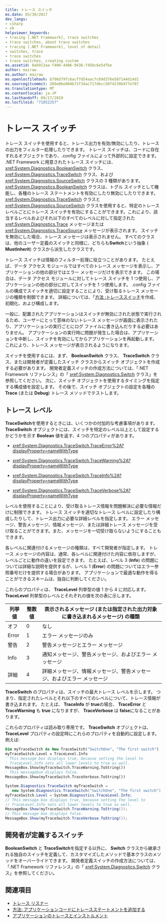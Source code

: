 ```yaml
---
title: トレース スイッチ
ms.date: 03/30/2017
dev_langs:
- csharp
- vb
helpviewer_keywords:
- tracing [.NET Framework], trace switches
- trace switches, about trace switches
- tracing [.NET Framework], level of detail
- switches, trace
- trace switches
- trace switches, creating custom
ms.assetid: 8ab913aa-f400-4406-9436-f45bc6e54fbe
author: mairaw
ms.author: mairaw
ms.openlocfilehash: b796d79fc6acf7d54aac7c69d376e587144d14d1
ms.sourcegitcommit: 289e06e904b72f34ac717dbcc5074239b977e707
ms.translationtype: MT
ms.contentlocale: ja-JP
ms.lasthandoff: 09/17/2019
ms.locfileid: "71052257"
---
```

# <a name="trace-switches"></a>トレース スイッチ
トレース スイッチを使用すると、トレース出力を有効/無効にしたり、トレースの出力をフィルター処理したりできます。 トレース スイッチは、コードに存在すれるオブジェクトであり、.config ファイルによって外部的に設定できます。 .NET Framework に用意されたトレース スイッチには、 <xref:System.Diagnostics.BooleanSwitch> クラス、 <xref:System.Diagnostics.TraceSwitch> クラス、および <xref:System.Diagnostics.SourceSwitch> クラスの 3 種類があります。 <xref:System.Diagnostics.BooleanSwitch> クラスは、トグル スイッチとして機能し、各種のトレース ステートメントを有効にしたり無効にしたりできます。 <xref:System.Diagnostics.TraceSwitch> クラスと <xref:System.Diagnostics.SourceSwitch> クラスを使用すると、特定のトレース レベルごとにトレース スイッチを有効にすることができます。これにより、該当するレベルおよびそれ以下のすべてのレベルに対して指定された <xref:System.Diagnostics.Trace> メッセージまたは <xref:System.Diagnostics.TraceSource> メッセージが表示されます。 スイッチを無効にした場合、トレース メッセージは表示されません。 すべてのクラスは、他のユーザー定義のスイッチと同様に、どちらも**Switch**という抽象 ( **MustInherit**) クラスから派生したクラスです。  
  
 トレース スイッチは情報のフィルター処理に役立つことがあります。 たとえば、データ アクセス モジュールではすべてのトレース メッセージを表示し、アプリケーションの他の部分ではエラー メッセージだけを表示できます。 この場合は、データ アクセス モジュールに対してトレース スイッチを 1 つ使用し、アプリケーションの他の部分に対してスイッチを 1 つ使用します。 .config ファイルの構成でスイッチを適切に設定することにより、受け取るトレース メッセージの種類を制御できます。 詳細については、「[方法 :トレーススイッチ](how-to-create-initialize-and-configure-trace-switches.md)を作成、初期化、および構成します。  
  
 一般に、配置されたアプリケーションはスイッチが無効にされた状態で実行されるため、ユーザーにとって意味のないトレース メッセージが画面に表示されたり、アプリケーションの実行ごとにログ ファイルに書き込んだりする必要はありません。 アプリケーションの実行時に問題が発生した場合は、アプリケーションを中断し、スイッチを有効にしてからアプリケーションを再起動します。 これにより、トレース メッセージが表示されるようになります。  
  
 スイッチを使用するには、まず、 **BooleanSwitch** クラス、 **TraceSwitch** クラス、または開発者が定義したスイッチ クラスからスイッチ オブジェクトを作成する必要があります。 開発者定義スイッチの作成方法については、「.NET Framework リファレンス」の「 <xref:System.Diagnostics.Switch> クラス」を参照してください。 次に、スイッチ オブジェクトを使用するタイミングを指定する構成値を設定します。 その後で、スイッチ オブジェクトの設定を各種の **Trace** (または **Debug**) トレース メソッドでテストします。  
  
## <a name="trace-levels"></a>トレース レベル  
 **TraceSwitch**を使用するときには、いくつかの付加的な考慮事項があります。 **TraceSwitch** オブジェクトには、スイッチを特定のレベル以上として設定するかどうかを示す **Boolean** 値を返す、4 つのプロパティがあります。  
  
- <xref:System.Diagnostics.TraceSwitch.TraceError%2A?displayProperty=nameWithType>  
  
- <xref:System.Diagnostics.TraceSwitch.TraceWarning%2A?displayProperty=nameWithType>  
  
- <xref:System.Diagnostics.TraceSwitch.TraceInfo%2A?displayProperty=nameWithType>  
  
- <xref:System.Diagnostics.TraceSwitch.TraceVerbose%2A?displayProperty=nameWithType>  
  
 レベルを使用することにより、受け取るトレース情報を問題解決に必要な情報だけに制限できます。 トレース スイッチを適切なトレース レベルに設定したり構成したりして、トレース出力に必要な詳細レベルを指定します。 エラー メッセージ、警告メッセージ、情報メッセージ、または詳細トレース メッセージを受け取ることができます。また、メッセージを一切受け取らないようにすることもできます。  
  
 各レベルに関連付けるメッセージの種類は、すべて開発者が指定します。 トレース メッセージの内容は、通常、各レベルに関連付けた内容に依存しますが、レベルごとに動作の違いを設定できます。 たとえば、レベル 3 (**Info**) の問題については詳細な説明を提供するが、レベル 1 (**Error**) の問題についてはエラー参照番号だけを提供する場合があります。 アプリケーションで最適な動作を得ることができるスキームは、独自に判断してください。  
  
 これらのプロパティは、 **TraceLevel** 列挙型の値 1 から 4 に対応します。 **TraceLevel** 列挙型のレベルとそれぞれの値を次の表に示します。  
  
|列挙値|整数値|表示されるメッセージ (または指定された出力対象に書き込まれるメッセージ) の種類|  
|----------------------|-------------------|---------------------------------------------------------------------------|  
|オフ|0|なし|  
|Error|1|エラー メッセージのみ|  
|警告|2|警告メッセージとエラー メッセージ|  
|Info|3|通知メッセージ、警告メッセージ、およびエラー メッセージ|  
|詳細|4|詳細メッセージ、情報メッセージ、警告メッセージ、およびエラー メッセージ|  
  
 **TraceSwitch** のプロパティは、スイッチの最大トレース レベルを示します。 つまり、指定されたレベルとそれ以下のすべてのレベルについて、トレース情報が書き込まれます。 たとえば、 **TraceInfo** が **true**の場合、 **TraceError** と **TraceWarning** も **true** になりますが、 **TraceVerbose** は **false**になることがあります。  
  
 これらのプロパティは読み取り専用です。 **TraceSwitch** オブジェクトは、 **TraceLevel** プロパティの設定時にこれらのプロパティを自動的に設定します。 例えば:  
  
```vb  
Dim myTraceSwitch As New TraceSwitch("SwitchOne", "The first switch")  
myTraceSwitch.Level = TraceLevel.Info  
' This message box displays true, because setting the level to  
' TraceLevel.Info sets all lower levels to true as well.  
MessageBox.Show(myTraceSwitch.TraceWarning.ToString())  
' This messagebox displays false.  
MessageBox.Show(myTraceSwitch.TraceVerbose.ToString())  
```  
  
```csharp  
System.Diagnostics.TraceSwitch myTraceSwitch =   
   new System.Diagnostics.TraceSwitch("SwitchOne", "The first switch");  
myTraceSwitch.Level = System.Diagnostics.TraceLevel.Info;  
// This message box displays true, because setting the level to   
// TraceLevel.Info sets all lower levels to true as well.  
MessageBox.Show(myTraceSwitch.TraceWarning.ToString());  
// This message box displays false.  
MessageBox.Show(myTraceSwitch.TraceVerbose.ToString());  
```  
  
## <a name="developer-defined-switches"></a>開発者が定義するスイッチ  
 **BooleanSwitch** と **TraceSwitch**を指定する以外に、 **Switch** クラスから継承される独自のスイッチを定義して、カスタマイズしたメソッドで基本クラスのメソッドをオーバーライドできます。 開発者定義スイッチの作成方法については、「.NET Framework リファレンス」の「 <xref:System.Diagnostics.Switch> クラス」を参照してください。  
  
## <a name="see-also"></a>関連項目

- [トレース リスナー](trace-listeners.md)
- [方法: アプリケーションコードにトレースステートメントを追加する](how-to-add-trace-statements-to-application-code.md)
- [アプリケーションのトレースとインストルメント](tracing-and-instrumenting-applications.md)
